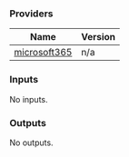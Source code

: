 <!-- BEGIN_TF_DOCS -->
### Providers

| Name | Version |
|------|---------|
| <a name="provider_microsoft365"></a> [microsoft365](#provider_microsoft365) | n/a |

### Inputs

No inputs.

### Outputs

No outputs.
<!-- END_TF_DOCS -->